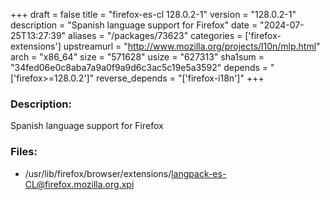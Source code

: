 +++
draft = false
title = "firefox-es-cl 128.0.2-1"
version = "128.0.2-1"
description = "Spanish language support for Firefox"
date = "2024-07-25T13:27:39"
aliases = "/packages/73623"
categories = ['firefox-extensions']
upstreamurl = "http://www.mozilla.org/projects/l10n/mlp.html"
arch = "x86_64"
size = "571628"
usize = "627313"
sha1sum = "34fed06e0c8aba7a9a0f9a9d6c3ac5c19e5a3592"
depends = "['firefox>=128.0.2']"
reverse_depends = "['firefox-i18n']"
+++
### Description: 
Spanish language support for Firefox

### Files: 
* /usr/lib/firefox/browser/extensions/langpack-es-CL@firefox.mozilla.org.xpi
